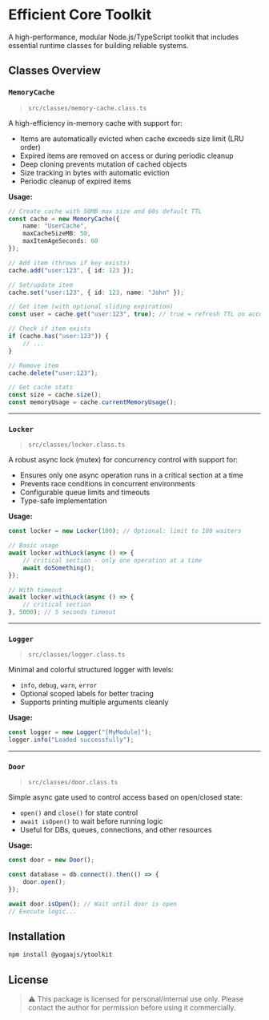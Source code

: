 # Efficient Core Toolkit

A high-performance, modular Node.js/TypeScript toolkit that includes essential runtime classes for building reliable systems.

## Classes Overview

### `MemoryCache`
> `src/classes/memory-cache.class.ts`

A high-efficiency in-memory cache with support for:

- Items are automatically evicted when cache exceeds size limit (LRU order)
- Expired items are removed on access or during periodic cleanup
- Deep cloning prevents mutation of cached objects
- Size tracking in bytes with automatic eviction
- Periodic cleanup of expired items

**Usage:**
```ts
// Create cache with 50MB max size and 60s default TTL
const cache = new MemoryCache({ 
    name: "UserCache",
    maxCacheSizeMB: 50,
    maxItemAgeSeconds: 60 
});

// Add item (throws if key exists)
cache.add("user:123", { id: 123 });

// Set/update item
cache.set("user:123", { id: 123, name: "John" });

// Get item (with optional sliding expiration)
const user = cache.get("user:123", true); // true = refresh TTL on access

// Check if item exists
if (cache.has("user:123")) {
    // ...
}

// Remove item
cache.delete("user:123");

// Get cache stats
const size = cache.size();
const memoryUsage = cache.currentMemoryUsage();
```

---

### `Locker`
> `src/classes/locker.class.ts`

A robust async lock (mutex) for concurrency control with support for:

- Ensures only one async operation runs in a critical section at a time
- Prevents race conditions in concurrent environments
- Configurable queue limits and timeouts
- Type-safe implementation

**Usage:**
```ts
const locker = new Locker(100); // Optional: limit to 100 waiters

// Basic usage
await locker.withLock(async () => {
    // critical section - only one operation at a time
    await doSomething();
});

// With timeout
await locker.withLock(async () => {
    // critical section
}, 5000); // 5 seconds timeout

```

---

### `Logger`
> `src/classes/logger.class.ts`

Minimal and colorful structured logger with levels:

- `info`, `debug`, `warn`, `error`
- Optional scoped labels for better tracing
- Supports printing multiple arguments cleanly

**Usage:**
```ts
const logger = new Logger("[MyModule]");
logger.info("Loaded successfully");
```

---

### `Door`
> `src/classes/door.class.ts`

Simple async gate used to control access based on open/closed state:

- `open()` and `close()` for state control
- `await isOpen()` to wait before running logic
- Useful for DBs, queues, connections, and other resources

**Usage:**
```ts
const door = new Door();

const database = db.connect().then(() => {
    door.open();
});

await door.isOpen(); // Wait until door is open
// Execute logic...
```

## Installation

```bash
npm install @yogaajs/ytoolkit
```

## License
> ⚠️ This package is licensed for personal/internal use only.
> Please contact the author for permission before using it commercially.